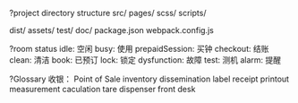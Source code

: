 ?project directory structure
src/
  pages/
  scss/
  scripts/

dist/
assets/
test/
doc/
package.json
webpack.config.js


?room status
idle: 空闲
busy: 使用
prepaidSession: 买钟
checkout: 结账
clean: 清洁
book: 已预订
lock: 锁定
dysfunction: 故障
test: 测机
alarm: 提醒




?Glossary
收银：
Point of Sale
inventory
dissemination
label
receipt
printout
measurement
caculation
tare
dispenser
front desk
